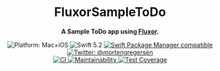 <div align="center">
    <h1>FluxorSampleToDo</h1>
    <p style="font-weight: bold">A Sample ToDo app using <a href="https://github.com/MortenGregersen/Fluxor">Fluxor</a>.</p>
    <img src="https://img.shields.io/badge/platforms-Mac+iOS-brightgreen.svg" alt="Platform: Mac+iOS">
    <img src="https://img.shields.io/badge/Swift-5.2-brightgreen.svg" alt="Swift 5.2">
    <a href="https://swift.org/package-manager">
        <img src="https://img.shields.io/badge/SwiftPM-compatible-brightgreen.svg" alt="Swift Package Manager compatible">
    </a>
    <a href="https://twitter.com/mortengregersen">
        <img src="https://img.shields.io/badge/twitter-@mortengregersen-blue.svg" alt="Twitter: @mortengregersen">
    </a>
    <br />
    <a href="https://app.bitrise.io/app/765017444c3aec79">
        <img src="https://app.bitrise.io/app/765017444c3aec79/status.svg?token=HnPkt967T40G4c0L2UFHGw" alt="CI" />
    </a>
    <a href="https://codeclimate.com/github/FluxorOrg/FluxorSampleToDo/maintainability">
        <img src="https://api.codeclimate.com/v1/badges/10eb9f25d3afafb5c5eb/maintainability" alt="Maintainability" />
    </a>
    <a href="https://codeclimate.com/github/FluxorOrg/FluxorSampleToDo/test_coverage">
        <img src="https://api.codeclimate.com/v1/badges/10eb9f25d3afafb5c5eb/test_coverage" alt="Test Coverage" />
    </a>
</div>

